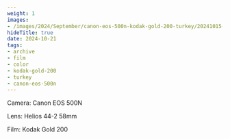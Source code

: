 ```yaml
---
weight: 1
images:
- /images/2024/September/canon-eos-500n-kodak-gold-200-turkey/20241015-R1-01974-014A.jpg
hideTitle: true
date: 2024-10-21
tags:
- archive
- film
- color
- kodak-gold-200
- turkey
- canon-eos-500n
---
```


Camera: Canon EOS 500N

Lens: Helios 44-2 58mm

Film: Kodak Gold 200